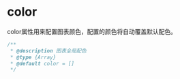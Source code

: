 # color

color属性用来配置图表颜色，配置的颜色将自动覆盖默认配色。

```js
/**
 * @description 图表全局配色
 * @type {Array}
 * @default color = []
 */
```